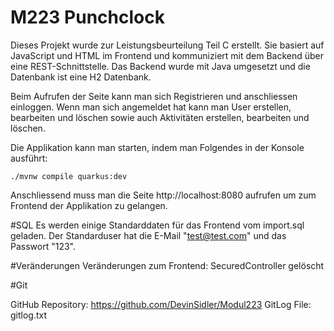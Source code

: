 # M223 Punchclock

Dieses Projekt wurde zur Leistungsbeurteilung Teil C erstellt. Sie basiert auf JavaScript
und HTML im Frontend und kommuniziert mit dem Backend über eine REST-Schnittstelle. Das 
Backend wurde mit Java umgesetzt und die Datenbank ist eine H2 Datenbank.

Beim Aufrufen der Seite kann man sich Registrieren und anschliessen einloggen.
Wenn man sich angemeldet hat kann man User erstellen, bearbeiten und löschen sowie auch 
Aktivitäten erstellen, bearbeiten und löschen.

Die Applikation kann man starten, indem man Folgendes in der Konsole ausführt:
```shell script
./mvnw compile quarkus:dev
```
Anschliessend muss man die Seite http://localhost:8080 aufrufen um zum Frontend der 
Applikation zu gelangen.

#SQL
Es werden einige Standarddaten für das Frontend vom import.sql geladen.
Der Standarduser hat die E-Mail "test@test.com" und das Passwort "123".

#Veränderungen
Veränderungen zum Frontend:
SecuredController gelöscht

#Git

GitHub Repository: https://github.com/DevinSidler/Modul223
GitLog File: gitlog.txt